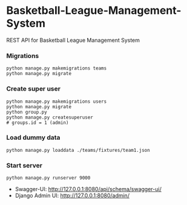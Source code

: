 # Basketball-League-Management-System
REST API for Basketball League Management System


### Migrations
```commandline
python manage.py makemigrations teams
python manage.py migrate
```

### Create super user
```commandline
python manage.py makemigrations users
python manage.py migrate
python group.py
python manage.py createsuperuser
# groups.id = 1 (admin)
```

### Load dummy data
```commandline
python manage.py loaddata ./teams/fixtures/team1.json 
```

### Start server
```commandline
python manage.py runserver 9000
```

* Swagger-UI: http://127.0.0.1:8080/api/schema/swagger-ui/
* Django Admin UI: http://127.0.0.1:8080/admin/

